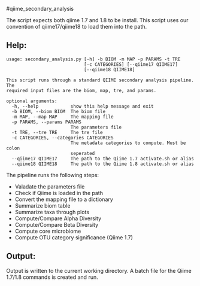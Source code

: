 #qiime_secondary_analysis  

The script expects both qiime 1.7 and 1.8 to be install. This script uses our convention of qiime17/qiime18 to load them into the path.
  
## Help:
```
usage: secondary_analysis.py [-h] -b BIOM -m MAP -p PARAMS -t TRE
                             [-c CATEGORIES] [--qiime17 QIIME17]
                             [--qiime18 QIIME18]

This script runs through a standard QIIME secondary analysis pipeline. The
required input files are the biom, map, tre, and params.

optional arguments:
  -h, --help            show this help message and exit
  -b BIOM, --biom BIOM  The biom file
  -m MAP, --map MAP     The mapping file
  -p PARAMS, --params PARAMS
                        The parameters file
  -t TRE, --tre TRE     The tre file
  -c CATEGORIES, --categories CATEGORIES
                        The metadata categories to compute. Must be colon
                        seperated
  --qiime17 QIIME17     The path to the Qiime 1.7 activate.sh or alias
  --qiime18 QIIME18     The path to the Qiime 1.8 activate.sh or alias
```

The pipeline runs the following steps:  
* Valadate the parameters file  
* Check if Qiime is loaded in the path  
* Convert the mapping file to a dictionary  
* Summarize biom table  
* Summarize taxa through plots  
* Compute/Compare Alpha Diversity  
* Compute/Compare Beta Diversity  
* Compute core microbiome  
* Compute OTU category significance  (Qiime 1.7)

## Output:
Output is written to the current working directory. 
A batch file for the Qiime 1.7/1.8 commands is created and run. 